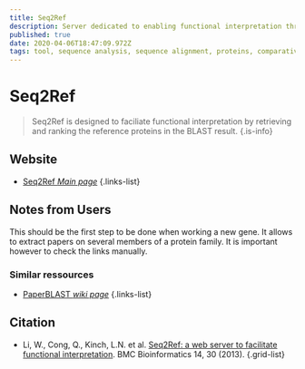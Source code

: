 ```yaml
---
title: Seq2Ref
description: Server dedicated to enabling functional interpretation through analysis of protein sequence similarity
published: true
date: 2020-04-06T18:47:09.972Z
tags: tool, sequence analysis, sequence alignment, proteins, comparative genomics, sequence similarity, functional association
---
```


# Seq2Ref

> Seq2Ref is designed to faciliate functional interpretation by retrieving and ranking the reference proteins in the BLAST result. 
{.is-info}

## Website

- [Seq2Ref *Main page*](http://prodata.swmed.edu/seq2ref/)
{.links-list}

## Notes from Users
This should be the first step to be done when working a new gene. It allows to extract papers on several members of a protein family. It is important however to check the links manually.

### Similar ressources
- [PaperBLAST *wiki page*](https://vdclab-wiki.herokuapp.com/e/en/PaperBLAST/)
{.links-list}

## Citation

- Li, W., Cong, Q., Kinch, L.N. et al. [Seq2Ref: a web server to facilitate functional interpretation](https://doi.org/10.1186/1471-2105-14-30). BMC Bioinformatics 14, 30 (2013).
{.grid-list}